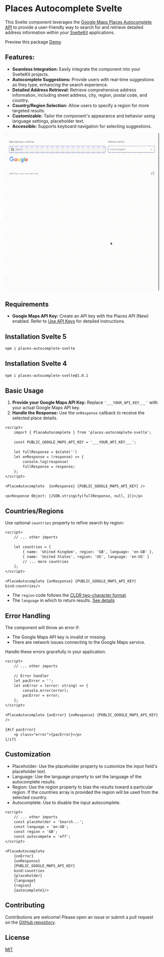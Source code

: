 # Places Autocomplete Svelte

This Svelte component leverages the [Google Maps Places Autocomplete API](https://developers.google.com/maps/documentation/javascript/place-autocomplete-overview) to provide a user-friendly way to search for and retrieve detailed address information within your [SvelteKit](https://kit.svelte.dev) applications.

Preview this package [Demo](https://places-autocomplete-demo.pages.dev/)

## Features:

- **Seamless Integration:** Easily integrate the component into your SvelteKit projects.
- **Autocomplete Suggestions:** Provide users with real-time suggestions as they type, enhancing the search experience.
- **Detailed Address Retrieval:** Retrieve comprehensive address information, including street address, city, region, postal code, and country.
- **Country/Region Selection:** Allow users to specify a region for more targeted results.
- **Customizable:** Tailor the component's appearance and behavior using language settings, placeholder text.
- **Accessible:** Supports keyboard navigation for selecting suggestions.

![Places Autocomplete Svelte](places-autocomplete-svelte.gif)

## Requirements

- **Google Maps API Key:** Create an API key with the Places API (New) enabled. Refer to [Use API Keys](https://developers.google.com/maps/documentation/javascript/get-api-key) for detailed instructions.

## Installation Svelte 5

```bash
npm i places-autocomplete-svelte
```

## Installation Svelte 4

```bash
npm i places-autocomplete-svelte@1.0.1
```


## Basic Usage

1. **Provide your Google Maps API Key:** Replace `'___YOUR_API_KEY___'` with your actual Google Maps API key.
2. **Handle the Response:** Use the `onResponse` callback to receive the selected place details.

```svelte
<script>
	import { PlaceAutocomplete } from 'places-autocomplete-svelte';

	const PUBLIC_GOOGLE_MAPS_API_KEY = '___YOUR_API_KEY___';

	let fullResponse = $state('')
	let onResponse = (response) => {
		console.log(response)
		fullResponse = response;
	};
</script>

<PlaceAutocomplete  {onResponse} {PUBLIC_GOOGLE_MAPS_API_KEY} />

<p>Response Object: {JSON.stringify(fullResponse, null, 2)}</p>
```

## Countries/Regions

Use optional `countries` property to refine search by region:

```svelte
<script>
	// ... other imports

	let countries = [
		{ name: 'United Kingdom', region: 'GB', language: 'en-GB' },
		{ name: 'United States', region: 'US', language: 'en-US' }
		// ... more countries
	];
</script>

<PlaceAutocomplete {onResponse} {PUBLIC_GOOGLE_MAPS_API_KEY} bind:countries/>
```

- The `region` code follows the [CLDR two-character format](https://developers.google.com/maps/documentation/javascript/reference/autocomplete-data#AutocompleteRequest).
- The `language` in which to return results. [See details](https://developers.google.com/maps/documentation/javascript/reference/autocomplete-data#AutocompleteRequest.language)


## Error Handling

The component will throw an error if:

- The Google Maps API key is invalid or missing.
- There are network issues connecting to the Google Maps service.

Handle these errors gracefully in your application:

```svelte
<script>
	// ... other imports

	// Error handler
	let pacError = '';
	let onError = (error: string) => {
		console.error(error);
		pacError = error;
	};
</script>

<PlaceAutocomplete {onError} {onResponse} {PUBLIC_GOOGLE_MAPS_API_KEY} />

{#if pacError}
	<p class="error">{pacError}</p>
{/if}
```

## Customization

- Placeholder: Use the placeholder property to customize the input field's placeholder text.
- Language: Use the language property to set the language of the autocomplete results.
- Region: Use the region property to bias the results toward a particular region. If the countries array is provided the region will be used from the selected country.
- Autocomplete: Use to disable the input autocomplete. 

```svelte
<script>
	// ... other imports
	const placeholder = 'Search...';
	const language = 'en-GB';
	const region = 'GB';
	const autocompete = 'off';
</script>

<PlaceAutocomplete 
	{onError} 
	{onResponse} 
	{PUBLIC_GOOGLE_MAPS_API_KEY} 
	bind:countries 
	{placeholder} 
	{language} 
	{region} 
	{autocomplete}/>

```

## Contributing

Contributions are welcome! Please open an issue or submit a pull request on the [GitHub repository](https://github.com/alexpechkarev/places-autocomplete-svelte/).

## License

[MIT](LICENSE)
